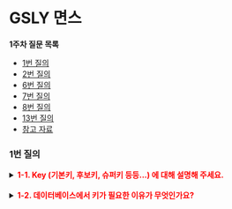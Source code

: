 
# GSLY 면스


**1주차 질문 목록**

- [1번 질의](#1번-질의)
- [2번 질의](#2번-질의)
- [6번 질의](#6번-질의)
- [7번 질의](#7번-질의)
- [8번 질의](#8번-질의)
- [13번 질의](#13번-질의)
- [참고 자료](#참고-자료)

### 1번 질의

<details><summary><strong><span style="color:red">1-1. Key (기본키, 후보키, 슈퍼키 등등...) 에 대해 설명해 주세요.</span></strong></summary>
<ul>
<li><p>키(key)는 데이터베이스에서 조건을 만족하는 튜플을 찾거나, 순서대로 정렬할 때 <span style="color: black; background-color:#fff5b1">다른 튜플들과 구별할 수 있는 유일한 식별자이다.</span></p>
</li>
<li><p>key는 <span style="color: black; background-color:#fff5b1">하나의 key 값으로 튜플을 유일하게 식별할 수 있는 성질인 <strong>유일성</strong></span>과 <span style="color: black; background-color:#fff5b1">키를 구성하는 속성들 중 가장 최소로 필요한 속성들로만 키를 구성하는 성질인 <strong>최소성</strong></span>이라는 속성을 가진다.</p>
</li>
<li><p>슈퍼키, 후보키, 기본키, 대체키, 유일키, 외래키가 있다.</p>
<p align="center">
<img src="./image/2024.03.07-신재윤-image01.png", height="50%", width="80%">
</p><br>
</li>
<li><p><span style="color: black; background-color:#fff5b1"><strong>슈퍼키 (Super Key)</strong></span></p>
<ul>
<li>릴레이션(테이블)에서 튜플(행)을 유일하게 식별할 수 있는 하나 이상 속성들의 집합</li>
<li>유일성 O, 최소성 X</li>
<li>
<details><summary>ex) <code>PLAYER(id, name, team_id, back_number, birth_date)</code> 릴레이션에서 슈퍼키를 찾으시오.</summary>
<ul>
<li><code>{id, name, team_id, back_number, birth_date}</code><ul>
<li>릴레이션의 정의 자체가 튜플들로 이루어진 집합이니까 중복자체를 허용하지 않아서 전체 attributes set 자체로 superkey가 될 수 있음</li>
</ul>
</li>
<li><code>{id, name}</code> <strong>,</strong> <code>{name, team_id, back_number}</code> ****.. 기타 등등</li>
</ul>
</details>
</li>
</ul>
</li>
<li><p><span style="color: black; background-color:#fff5b1"><strong>후보키 (Candidate Key)</strong></span></p>
<ul>
<li>기본키가 될 수 있는 후보로 선정된 키</li>
<li>어느 하나의 속성이라도 제거하면 유일하게 튜플(행)을 식별할 수 없는 슈퍼키, minimal superkey 라고도 함</li>
<li>유일성 O, 최소성 O</li>
<li>
<details><summary>ex) <code>PLAYER(id, name, team_id, back_number, birth_date)</code> 릴레이션 에서 후보키를 찾으시오.</summary>
<ul>
<li><code>{id}</code><ul>
<li>id는 이미 attribute가 1개니까 제거할 수 없음, 후보키</li>
</ul>
</li>
<li><code>{team_id, back_numer}</code><ul>
<li>이 둘 중 하나라도 없애면 각각 하나하나는 유니크하게 튜플들을 식별할 수 없음, 후보키</li>
</ul>
</li>
</ul>
</details>
</li>
</ul>
</li>
<li><p><span style="color: black; background-color:#fff5b1"><strong>기본키 (Primary Key)</strong></span></p>
<ul>
<li>릴레이션(테이블)에서 튜플(행)을 유일하게 식별하기 위해 선택된 후보키</li>
<li>릴레이션에서 기본키는 단 1개</li>
<li>
<details><summary>ex) <code>PLAYER(id, name, team_id, back_number, birth_date)</code> 릴레이션 에서 개인키를 찾으시오.</summary>
<ul>
<li><code>{id}</code> 혹은 <code>{team_id, back_number}</code> 둘 중 하나를 <strong>개인키</strong>로 선택</li>
<li>보통 attributes 수가 적은 경우를 pk로 선택 많이함. 여기서는 <strong><code>{id}</code></strong> 선택</li>
<li>pk는 보통 밑줄 그어서 표시</li>
</ul>
</details>
</li>
</ul>
</li>
<li><p><span style="color: black; background-color:#fff5b1"><strong>유일키 (Unique Key)</strong></span></p>
<ul>
<li>후보키 중 선택받지 못한 키로, 대체키(alternate key) 라고도 부름</li>
<li>
<details><summary>ex) <code>PLAYER(id, name, team_id, back_number, birth_date)</code> 릴레이션 에서 유일키를 찾으시오.</summary>
<ul>
<li>id가 pk로 선택된 경우에 <strong>유일키(=대체키)</strong> 는 <code>{team_id, back_number}</code></li>
</ul>
</details>
</li>
</ul>
</li>
<li><p><span style="color: black; background-color:#fff5b1"><strong>외래키 (Foreign Key)</strong></span></p>
<ul>
<li>다른 릴레이션의 기본키를 참조하는 속성들의 집합</li>
<li>
<details><summary>ex) <code>PLAYER(id, name, team_id, back_number, birth_date)</code> , <code>TEAM(id, name, manger)</code> 두 릴레이션 중에서 외래키를 찾으시오.</summary>
<ul>
<li>여기서 <strong>외래키</strong>(foreign key)는 PLAYER의 <strong><code>{team_id}</code></strong></li>
</ul>
</details>
</li>
</ul>
</li>
<li><p><span style="color: black; background-color:#fff5b1"><strong>복합키 (Composite Key)</strong></span></p>
<ul>
<li>각 튜플(행)을 식별할 수 있는 두 개 이상의 속성들로 구성된 후보키</li>
<li>
<details><summary>슈퍼키와 복합키의 차이</summary>
<p><p>슈퍼키와 복합키의 차이는 “구성하고 있는 키가 어떤 키인지”</p></p>
<ul>
<li>슈퍼키 : 구성되는 키가 후보키에 들어가지 않는다. 예를 들어, <code>(학번 + 이름)</code> 의 경우 학번은 기본키로 후보키의 범주이지만, 후보키는 중복 가능</li>
<li>복합키 : 구성되는 키가 모두 후보키에 속한다. 예를 들어, <code>(학번 + 강의코드)</code> 의 경우 학번으로 학생 구별 가능하고 강의 코드로 강의 구별 가능하다. 중복된 값을 허용하기 위해 2개의 후보키를 복합키로 하여 기본키를 생성한 형태이다.</li>
</ul>
</details>
</li>
</ul>
</li>
</ul>
</details>

<br>

<details><summary><span style="color:red"><strong>1-2. 데이터베이스에서 키가 필요한 이유가 무엇인가요?</strong></span></summary>

</details>